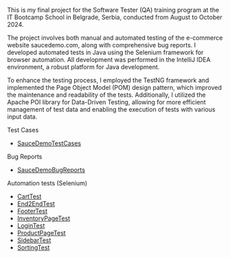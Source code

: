 This is my final project for the Software Tester (QA) training program at the IT Bootcamp School in Belgrade, Serbia, conducted from August to October 2024. 

The project involves both manual and automated testing of the e-commerce website saucedemo.com, along with comprehensive bug reports. I developed automated tests in Java using the Selenium framework for browser automation. All development was performed in the IntelliJ IDEA environment, a robust platform for Java development.

To enhance the testing process, I employed the TestNG framework and implemented the Page Object Model (POM) design pattern, which improved the maintenance and readability of the tests. Additionally, I utilized the Apache POI library for Data-Driven Testing, allowing for more efficient management of test data and enabling the execution of tests with various input data.

Test Cases
- [SauceDemoTestCases](SauceDemo-TestCases.pdf)

Bug Reports
- [SauceDemoBugReports](SauceDemo-BugReports.pdf)

Automation tests (Selenium)
- [CartTest](src/test/java/Test/CartTest.java)
- [End2EndTest](src/test/java/Test/End2EndTest.java)
- [FooterTest](src/test/java/Test/FooterTest.java)
- [InventoryPageTest](src/test/java/Test/InventoryPageTest.java)
- [LoginTest](src/test/java/Test/LoginTest.java)
- [ProductPageTest](src/test/java/Test/ProductPageTest.java)
- [SidebarTest](src/test/java/Test/SidebarTest.java)
- [SortingTest](src/test/java/Test/SortingTest.java)


